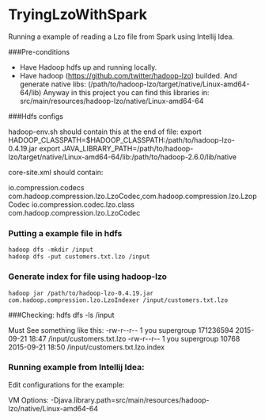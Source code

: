 TryingLzoWithSpark
==================

Running a example of reading a Lzo file from Spark using Intellij Idea. 



###Pre-conditions

- Have Hadoop hdfs up and running locally.
- Have hadoop (https://github.com/twitter/hadoop-lzo) builded. And generate native libs:
(/path/to/hadoop-lzo/target/native/Linux-amd64-64/lib)
Anyway in this project you can find this libraries in: src/main/resources/hadoop-lzo/native/Linux-amd64-64



###Hdfs configs

hadoop-env.sh should contain this at the end of file:
	export HADOOP_CLASSPATH=$HADOOP_CLASSPATH:/path/to/hadoop-lzo-0.4.19.jar
	export JAVA_LIBRARY_PATH=/path/to/hadoop-lzo/target/native/Linux-amd64-64/lib:/path/to/hadoop-2.6.0/lib/native


core-site.xml should contain:

  <property>
    <name>io.compression.codecs</name>
    <value>com.hadoop.compression.lzo.LzoCodec,com.hadoop.compression.lzo.LzopCodec</value>
  </property>
  <property>
    <name>io.compression.codec.lzo.class</name>
    <value>com.hadoop.compression.lzo.LzoCodec</value>
  </property>



### Putting a example file in hdfs
	hadoop dfs -mkdir /input
	hadoop dfs -put customers.txt.lzo /input


### Generate index for file using hadoop-lzo
	hadoop jar /path/to/hadoop-lzo-0.4.19.jar com.hadoop.compression.lzo.LzoIndexer /input/customers.txt.lzo

###Checking:
	hdfs dfs -ls /input

Must See something like this:
	-rw-r--r--   1 you supergroup  171236594 2015-09-21 18:47 /input/customers.txt.lzo
	-rw-r--r--   1 you supergroup      10768 2015-09-21 18:50 /input/customers.txt.lzo.index




### Running example from Intellij Idea:

Edit configurations for the example:

VM Options:
	-Djava.library.path=src/main/resources/hadoop-lzo/native/Linux-amd64-64




